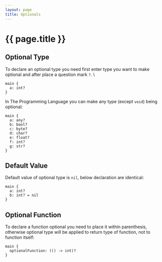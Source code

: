 ```yaml
---
layout: page
title: Optionals
---
```


# {{ page.title }}

## Optional Type
To declare an optional type you need first enter type you want to make optional
and after place a question mark `?`. \

```the
main {
  a: int?
}
```

In The Programming Language you can make any type (except `void`) being
optional:

```the
main {
  a: any?
  b: bool?
  c: byte?
  d: char?
  e: float?
  f: int?
  g: str?
}
```

## Default Value
Default value of optional type is `nil`, below declaration are identical:

```the
main {
  a: int?
  b: int? = nil
}
```

## Optional Function
To declare a function optional you need to place it within parenthesis,
otherwise optional type will be applied to return type of function, not to
function itself:

```the
main {
  optionalFunction: (() -> int)?
}
```
